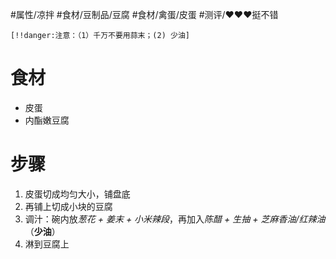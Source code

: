 #属性/凉拌 
#食材/豆制品/豆腐 #食材/禽蛋/皮蛋 
#测评/❤️❤️❤️挺不错 

`[!!danger:注意：（1）千万不要用蒜末；(2) 少油]`
# 食材
- 皮蛋
- 内酯嫩豆腐

# 步骤
1. 皮蛋切成均匀大小，铺盘底
2. 再铺上切成小块的豆腐
3. 调汁：碗内放*葱花 + 姜末 + 小米辣段*，再加入*陈醋 + 生抽 + 芝麻香油/红辣油*（**少油**）
4. 淋到豆腐上